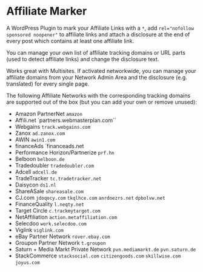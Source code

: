 # Affiliate Marker
A WordPress Plugin to mark your Affiliate Links with a `*`, add `rel="nofollow sponsored noopener"` to affiliate links and attach a disclosure at the end of every post which contains at least one affiliate link.

You can manage your own list of affiliate tracking domains or URL parts (used to detect affiliate links) and change the disclosure text.

Works great with Multisites. If activated networkwide, you can manage your affiliate domains from your Network Admin Area and the disclosure (e.g. translated) for every single page.

The following Affiliate Networks with the corresponding tracking domains are supported out of the box (but you can add your own or remove unused):
* Amazon PartnerNet `amazon`
* Affili.net `partners.webmasterplan.com``
* Webgains `track.webgains.com`
* Zanox `ad.zanox.com`
* AWIN `awin1.com`
* financeAds `financeads.net
* Performance Horizon/Partnerize `prf.hn`
* Belboon `belboon.de`
* Tradedoubler `tradedoubler.com`
* Adcell `adcell.de`
* TradeTracker `tc.tradetracker.net`
* Daisycon `ds1.nl`
* ShareASale `shareasale.com`
* CJ.com `jdoqocy.com` `tkqlhce.com` `anrdoezrs.net` `dpbolvw.net`
* FinanceQuality `l.neqty.net`
* Target Circle `c.trackmytarget.com`
* NetAffiliation `action.metaffiliation.com`
* Selecdoo `work.selecdoo.com`
* Viglink `viglink.com`
* eBay Partner Network `rover.ebay.com`
* Groupon Partner Network `t.groupon`
* Saturn + Media Markt Private Network `pvn.mediamarkt.de` `pvn.saturn.de`
* StackCommerce `stacksocial.com` `citizengoods.com` `skillwise.com` `joyus.com`